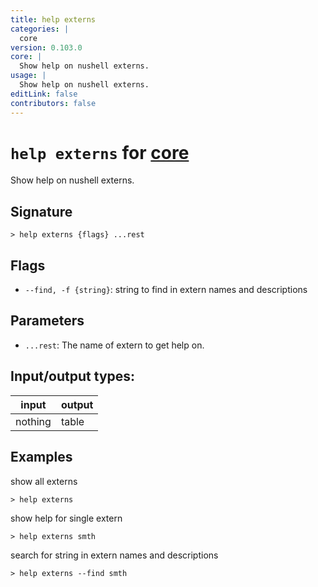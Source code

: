 ```yaml
---
title: help externs
categories: |
  core
version: 0.103.0
core: |
  Show help on nushell externs.
usage: |
  Show help on nushell externs.
editLink: false
contributors: false
---
```

<!-- This file is automatically generated. Please edit the command in https://github.com/nushell/nushell instead. -->

# `help externs` for [core](/commands/categories/core.md)

<div class='command-title'>Show help on nushell externs.</div>

## Signature

```> help externs {flags} ...rest```

## Flags

 -  `--find, -f {string}`: string to find in extern names and descriptions

## Parameters

 -  `...rest`: The name of extern to get help on.


## Input/output types:

| input   | output |
| ------- | ------ |
| nothing | table  |

## Examples

show all externs
```nu
> help externs

```

show help for single extern
```nu
> help externs smth

```

search for string in extern names and descriptions
```nu
> help externs --find smth

```
